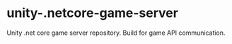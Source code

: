 # unity-.netcore-game-server
Unity .net core game server repository. Build for game API communication.
